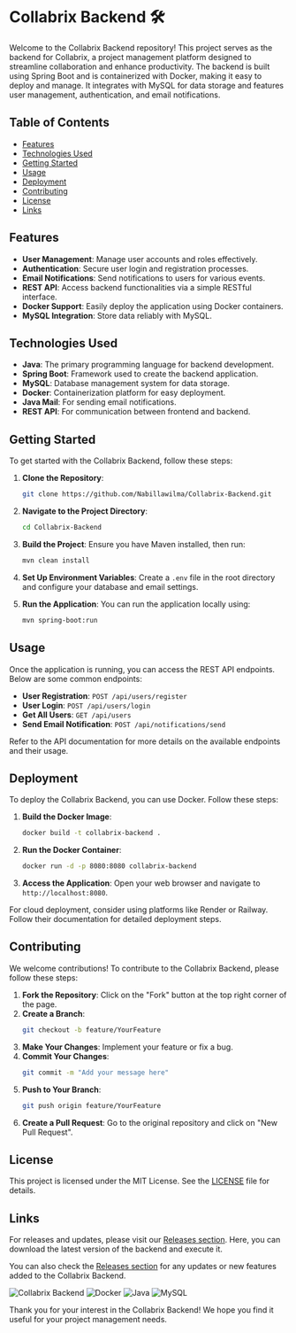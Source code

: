 # Collabrix Backend 🛠️

Welcome to the Collabrix Backend repository! This project serves as the backend for Collabrix, a project management platform designed to streamline collaboration and enhance productivity. The backend is built using Spring Boot and is containerized with Docker, making it easy to deploy and manage. It integrates with MySQL for data storage and features user management, authentication, and email notifications.

## Table of Contents

- [Features](#features)
- [Technologies Used](#technologies-used)
- [Getting Started](#getting-started)
- [Usage](#usage)
- [Deployment](#deployment)
- [Contributing](#contributing)
- [License](#license)
- [Links](#links)

## Features

- **User Management**: Manage user accounts and roles effectively.
- **Authentication**: Secure user login and registration processes.
- **Email Notifications**: Send notifications to users for various events.
- **REST API**: Access backend functionalities via a simple RESTful interface.
- **Docker Support**: Easily deploy the application using Docker containers.
- **MySQL Integration**: Store data reliably with MySQL.

## Technologies Used

- **Java**: The primary programming language for backend development.
- **Spring Boot**: Framework used to create the backend application.
- **MySQL**: Database management system for data storage.
- **Docker**: Containerization platform for easy deployment.
- **Java Mail**: For sending email notifications.
- **REST API**: For communication between frontend and backend.

## Getting Started

To get started with the Collabrix Backend, follow these steps:

1. **Clone the Repository**:
   ```bash
   git clone https://github.com/Nabillawilma/Collabrix-Backend.git
   ```

2. **Navigate to the Project Directory**:
   ```bash
   cd Collabrix-Backend
   ```

3. **Build the Project**:
   Ensure you have Maven installed, then run:
   ```bash
   mvn clean install
   ```

4. **Set Up Environment Variables**:
   Create a `.env` file in the root directory and configure your database and email settings.

5. **Run the Application**:
   You can run the application locally using:
   ```bash
   mvn spring-boot:run
   ```

## Usage

Once the application is running, you can access the REST API endpoints. Below are some common endpoints:

- **User Registration**: `POST /api/users/register`
- **User Login**: `POST /api/users/login`
- **Get All Users**: `GET /api/users`
- **Send Email Notification**: `POST /api/notifications/send`

Refer to the API documentation for more details on the available endpoints and their usage.

## Deployment

To deploy the Collabrix Backend, you can use Docker. Follow these steps:

1. **Build the Docker Image**:
   ```bash
   docker build -t collabrix-backend .
   ```

2. **Run the Docker Container**:
   ```bash
   docker run -d -p 8080:8080 collabrix-backend
   ```

3. **Access the Application**:
   Open your web browser and navigate to `http://localhost:8080`.

For cloud deployment, consider using platforms like Render or Railway. Follow their documentation for detailed deployment steps.

## Contributing

We welcome contributions! To contribute to the Collabrix Backend, please follow these steps:

1. **Fork the Repository**: Click on the "Fork" button at the top right corner of the page.
2. **Create a Branch**: 
   ```bash
   git checkout -b feature/YourFeature
   ```
3. **Make Your Changes**: Implement your feature or fix a bug.
4. **Commit Your Changes**: 
   ```bash
   git commit -m "Add your message here"
   ```
5. **Push to Your Branch**: 
   ```bash
   git push origin feature/YourFeature
   ```
6. **Create a Pull Request**: Go to the original repository and click on "New Pull Request".

## License

This project is licensed under the MIT License. See the [LICENSE](LICENSE) file for details.

## Links

For releases and updates, please visit our [Releases section](https://github.com/Nabillawilma/Collabrix-Backend/releases). Here, you can download the latest version of the backend and execute it.

You can also check the [Releases section](https://github.com/Nabillawilma/Collabrix-Backend/releases) for any updates or new features added to the Collabrix Backend.

![Collabrix Backend](https://img.shields.io/badge/Collabrix%20Backend-v1.0-blue.svg)
![Docker](https://img.shields.io/badge/Docker-Enabled-green.svg)
![Java](https://img.shields.io/badge/Java-11-orange.svg)
![MySQL](https://img.shields.io/badge/MySQL-8.0-yellow.svg)

Thank you for your interest in the Collabrix Backend! We hope you find it useful for your project management needs.